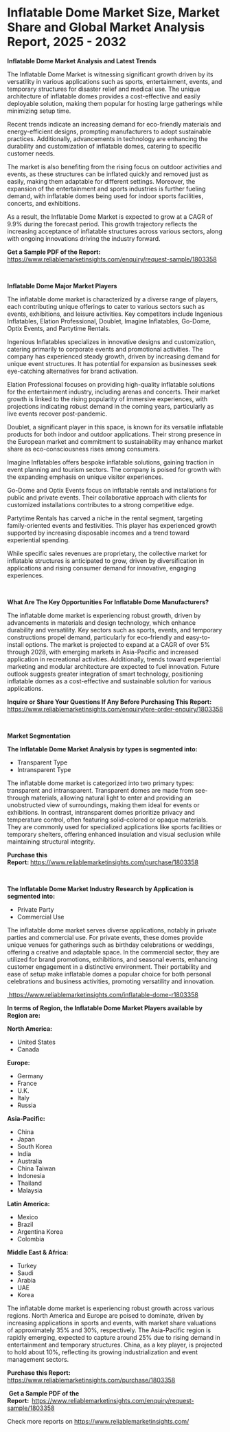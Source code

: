 <p><h1>Inflatable Dome Market Size, Market Share and Global Market Analysis Report, 2025 - 2032</h1></p><p><strong>Inflatable Dome Market Analysis and Latest Trends</strong></p>
<p><p>The Inflatable Dome Market is witnessing significant growth driven by its versatility in various applications such as sports, entertainment, events, and temporary structures for disaster relief and medical use. The unique architecture of inflatable domes provides a cost-effective and easily deployable solution, making them popular for hosting large gatherings while minimizing setup time. </p><p>Recent trends indicate an increasing demand for eco-friendly materials and energy-efficient designs, prompting manufacturers to adopt sustainable practices. Additionally, advancements in technology are enhancing the durability and customization of inflatable domes, catering to specific customer needs. </p><p>The market is also benefiting from the rising focus on outdoor activities and events, as these structures can be inflated quickly and removed just as easily, making them adaptable for different settings. Moreover, the expansion of the entertainment and sports industries is further fueling demand, with inflatable domes being used for indoor sports facilities, concerts, and exhibitions.</p><p>As a result, the Inflatable Dome Market is expected to grow at a CAGR of 9.9% during the forecast period. This growth trajectory reflects the increasing acceptance of inflatable structures across various sectors, along with ongoing innovations driving the industry forward.</p></p>
<p><strong>Get a Sample PDF of the Report:&nbsp;</strong> <a href="https://www.reliablemarketinsights.com/enquiry/request-sample/1803358?utm_campaign=1558&utm_medium=2&utm_source=Github&utm_content=ia&utm_term=04042025&utm_id=inflatable-dome">https://www.reliablemarketinsights.com/enquiry/request-sample/1803358</a></p>
<p>&nbsp;</p>
<p><strong>Inflatable Dome Major Market Players</strong></p>
<p><p>The inflatable dome market is characterized by a diverse range of players, each contributing unique offerings to cater to various sectors such as events, exhibitions, and leisure activities. Key competitors include Ingenious Inflatables, Elation Professional, Doublet, Imagine Inflatables, Go-Dome, Optix Events, and Partytime Rentals.</p><p>Ingenious Inflatables specializes in innovative designs and customization, catering primarily to corporate events and promotional activities. The company has experienced steady growth, driven by increasing demand for unique event structures. It has potential for expansion as businesses seek eye-catching alternatives for brand activation.</p><p>Elation Professional focuses on providing high-quality inflatable solutions for the entertainment industry, including arenas and concerts. Their market growth is linked to the rising popularity of immersive experiences, with projections indicating robust demand in the coming years, particularly as live events recover post-pandemic.</p><p>Doublet, a significant player in this space, is known for its versatile inflatable products for both indoor and outdoor applications. Their strong presence in the European market and commitment to sustainability may enhance market share as eco-consciousness rises among consumers.</p><p>Imagine Inflatables offers bespoke inflatable solutions, gaining traction in event planning and tourism sectors. The company is poised for growth with the expanding emphasis on unique visitor experiences.</p><p>Go-Dome and Optix Events focus on inflatable rentals and installations for public and private events. Their collaborative approach with clients for customized installations contributes to a strong competitive edge.</p><p>Partytime Rentals has carved a niche in the rental segment, targeting family-oriented events and festivities. This player has experienced growth supported by increasing disposable incomes and a trend toward experiential spending.</p><p>While specific sales revenues are proprietary, the collective market for inflatable structures is anticipated to grow, driven by diversification in applications and rising consumer demand for innovative, engaging experiences.</p></p>
<p>&nbsp;</p>
<p><strong>What Are The Key Opportunities For Inflatable Dome Manufacturers?</strong></p>
<p><p>The inflatable dome market is experiencing robust growth, driven by advancements in materials and design technology, which enhance durability and versatility. Key sectors such as sports, events, and temporary constructions propel demand, particularly for eco-friendly and easy-to-install options. The market is projected to expand at a CAGR of over 5% through 2028, with emerging markets in Asia-Pacific and increased application in recreational activities. Additionally, trends toward experiential marketing and modular architecture are expected to fuel innovation. Future outlook suggests greater integration of smart technology, positioning inflatable domes as a cost-effective and sustainable solution for various applications.</p></p>
<p><strong>Inquire or Share Your Questions If Any Before Purchasing This Report:</strong> <a href="https://www.reliablemarketinsights.com/enquiry/pre-order-enquiry/1803358?utm_campaign=1558&utm_medium=2&utm_source=Github&utm_content=ia&utm_term=04042025&utm_id=inflatable-dome">https://www.reliablemarketinsights.com/enquiry/pre-order-enquiry/1803358</a></p>
<p>&nbsp;</p>
<p><strong>Market Segmentation</strong></p>
<p><strong>The Inflatable Dome Market Analysis by types is segmented into:</strong></p>
<p><ul><li>Transparent Type</li><li>Intransparent Type</li></ul></p>
<p><p>The inflatable dome market is categorized into two primary types: transparent and intransparent. Transparent domes are made from see-through materials, allowing natural light to enter and providing an unobstructed view of surroundings, making them ideal for events or exhibitions. In contrast, intransparent domes prioritize privacy and temperature control, often featuring solid-colored or opaque materials. They are commonly used for specialized applications like sports facilities or temporary shelters, offering enhanced insulation and visual seclusion while maintaining structural integrity.</p></p>
<p><strong>Purchase this Report:&nbsp;</strong><a href="https://www.reliablemarketinsights.com/purchase/1803358?utm_campaign=1558&utm_medium=2&utm_source=Github&utm_content=ia&utm_term=04042025&utm_id=inflatable-dome">https://www.reliablemarketinsights.com/purchase/1803358</a></p>
<p>&nbsp;</p>
<p><strong>The Inflatable Dome Market Industry Research by Application is segmented into:</strong></p>
<p><ul><li>Private Party</li><li>Commercial Use</li></ul></p>
<p><p>The inflatable dome market serves diverse applications, notably in private parties and commercial use. For private events, these domes provide unique venues for gatherings such as birthday celebrations or weddings, offering a creative and adaptable space. In the commercial sector, they are utilized for brand promotions, exhibitions, and seasonal events, enhancing customer engagement in a distinctive environment. Their portability and ease of setup make inflatable domes a popular choice for both personal celebrations and business activities, promoting versatility and innovation.</p></p>
<p><a href="https://www.reliablemarketinsights.com/inflatable-dome-r1803358?utm_campaign=1558&utm_medium=2&utm_source=Github&utm_content=ia&utm_term=04042025&utm_id=inflatable-dome">&nbsp;https://www.reliablemarketinsights.com/inflatable-dome-r1803358</a></p>
<p><strong>In terms of Region, the Inflatable Dome Market Players available by Region are:</strong></p>
<p>
    <p> <strong> North America: </strong>
        <ul>
            <li>United States</li>
            <li>Canada</li>
        </ul>
        </p> 
    <p> <strong> Europe: </strong>
        <ul>
            <li>Germany</li>
            <li>France</li>
            <li>U.K.</li>
            <li>Italy</li>
            <li>Russia</li>
        </ul>
        </p> 
    <p> <strong> Asia-Pacific: </strong>
        <ul>
            <li>China</li>
            <li>Japan</li>
            <li>South Korea</li>
            <li>India</li>
            <li>Australia</li>
            <li>China Taiwan</li>
            <li>Indonesia</li>
            <li>Thailand</li>
            <li>Malaysia</li>
        </ul>
        </p> 
    <p> <strong> Latin America: </strong>
        <ul>
            <li>Mexico</li>
            <li>Brazil</li>
            <li>Argentina Korea</li>
            <li>Colombia</li>
        </ul>
        </p> 
    <p> <strong> Middle East & Africa: </strong>
        <ul>
            <li>Turkey</li>
            <li>Saudi</li>
            <li>Arabia</li>
            <li>UAE</li>
            <li>Korea</li>
        </ul>
    </p>
    </p>
<p><p>The inflatable dome market is experiencing robust growth across various regions. North America and Europe are poised to dominate, driven by increasing applications in sports and events, with market share valuations of approximately 35% and 30%, respectively. The Asia-Pacific region is rapidly emerging, expected to capture around 25% due to rising demand in entertainment and temporary structures. China, as a key player, is projected to hold about 10%, reflecting its growing industrialization and event management sectors.</p></p>
<p><strong>Purchase this Report: </strong><a href="https://www.reliablemarketinsights.com/purchase/1803358?utm_campaign=1558&utm_medium=2&utm_source=Github&utm_content=ia&utm_term=04042025&utm_id=inflatable-dome">https://www.reliablemarketinsights.com/purchase/1803358</a></p>
<p>&nbsp;<strong>Get a Sample PDF of the Report:&nbsp;&nbsp;</strong><a href="https://www.reliablemarketinsights.com/enquiry/request-sample/1803358?utm_campaign=1558&utm_medium=2&utm_source=Github&utm_content=ia&utm_term=04042025&utm_id=inflatable-dome">https://www.reliablemarketinsights.com/enquiry/request-sample/1803358</a></p>
<p><strong></strong></p>
<p>Check more reports on <a href="https://www.reliablemarketinsights.com/?utm_campaign=1558&utm_medium=2&utm_source=Github&utm_content=ia&utm_term=04042025&utm_id=inflatable-dome">https://www.reliablemarketinsights.com/</a></p>